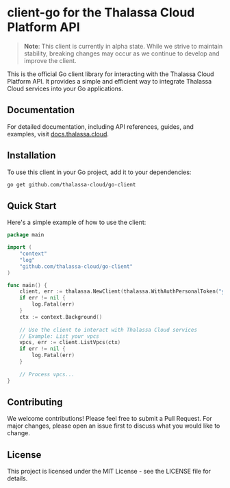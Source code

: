 # client-go for the Thalassa Cloud Platform API

> **Note**: This client is currently in alpha state. While we strive to maintain stability, breaking changes may occur as we continue to develop and improve the client.

This is the official Go client library for interacting with the Thalassa Cloud Platform API. It provides a simple and efficient way to integrate Thalassa Cloud services into your Go applications.

## Documentation

For detailed documentation, including API references, guides, and examples, visit [docs.thalassa.cloud](https://docs.thalassa.cloud).

## Installation

To use this client in your Go project, add it to your dependencies:

```bash
go get github.com/thalassa-cloud/go-client
```

## Quick Start

Here's a simple example of how to use the client:

```go
package main

import (
    "context"
    "log"
    "github.com/thalassa-cloud/go-client"
)

func main() {
    client, err := thalassa.NewClient(thalassa.WithAuthPersonalToken("your-api-key"))
    if err != nil {
        log.Fatal(err)
    }
    ctx := context.Background()
    
    // Use the client to interact with Thalassa Cloud services
    // Example: List your vpcs
    vpcs, err := client.ListVpcs(ctx)
    if err != nil {
        log.Fatal(err)
    }
    
    // Process vpcs...
}
```

## Contributing

We welcome contributions! Please feel free to submit a Pull Request. For major changes, please open an issue first to discuss what you would like to change.

## License

This project is licensed under the MIT License - see the LICENSE file for details.
